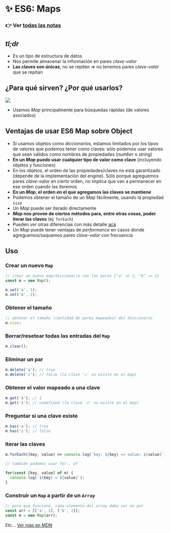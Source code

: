 # ✨ ES6: Maps

### 👉 Ver [todas las notas](https://github.com/undefinedschool/notes)

## _tl;dr_

- Es un tipo de estructura de datos
- Nos permite almacenar la información en pares _clave-valor_
- **Las claves son únicas**, no se repiten => no tenemos pares _clave-valor_ que se repitan

## ¿Para qué sirven? ¿Por qué usarlos?

![](http://www.radiozero.cl/static/2016/10/britney.jpg)

- Usamos _Map_ principalmente para búsquedas rápidas (de valores asociados)

## Ventajas de usar ES6 Map sobre Object

- Si usamos objetos como _diccionarios_, estamos limitados por los tipos de valores que podemos tener como claves: sólo podemos usar valores que sean válidos como nombres de propiedades (_number_ o _string_)
- **En un _Map_ puedo usar cualquier tipo de valor como clave** (incluyendo objetos y funciones)
- En los objetos, el orden de las propiedades/claves no está garantizado (depende de la implementación del engine). Sólo porque agreguemos pares _clave-valor_ en cierto orden, no implica que van a permanecer en ese orden cuando las iteremos
- **En un _Map_, el orden en el que agregamos las claves se mantiene**
- Podemos obtener el tamaño de un _Map_ fácilmente, usando la propiedad `size`
- Un _Map_ puede ser iterado directamente
- **_Map_ nos provee de ciertos métodos para, entre otras cosas, poder iterar las claves** (ej: `forEach`)
- Pueden ver otras diferencias con más detalle [acá](https://medium.com/front-end-weekly/es6-map-vs-object-what-and-when-b80621932373)
- Un _Map_ puede tener ventajas de _performance_ en casos donde agreguemos/saquemos pares _clave-valor_ con frecuencia

## Uso

### Crear un nuevo `Map`

```js
// crear un nuevo map/diccionario con los pares {"a" => 1, "b" => 2}
const m = new Map();

m.set('a', 1);
m.set('b', 2);
```

### Obtener el tamaño

```js
// obtener el tamaño (cantidad de pares mapeados) del diccionario
m.size;
```

### Borrar/resetear todas las entradas del `Map`

```js
m.clear();
```

### Eliminar un par

```js
m.delete('a'); // true
m.delete('c'); // false (la clave 'c' no existe en el map)
```

### Obtener el valor mapeado a una clave

```js
m.get('a'); // 1
m.get('z'); // undefined (la clave 'z' no existe en el map)
```

### Preguntar si una clave existe

```js
m.has('a'); // true
m.has('z'); // false
```

### Iterar las claves

```js
m.forEach((key, value) => console.log(`key: ${key} => value: ${value}`));
```

```js
// también podemos usar for.. of

for(const [key, value] of m) {
  console.log(`${key} = ${value}`);
}
```

### Construir un `Map` a partir de un `Array`

```js
// para que funcione, cada elemento del array debe ser un par
const arr = [['a', 1], ['b', 2]];
const m = new Map(arr);
```

Etc... [Ver más en MDN](https://developer.mozilla.org/en-US/docs/Web/JavaScript/Reference/Global_Objects/Map)
